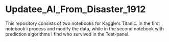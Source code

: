 # Updatee_AI_From_Disaster_1912

This repository consists of two notebooks for Kaggle's Titanic.
In the first notebook i process and modify the data,
while in the second notebook with prediction algorithms
I find who survived in the Test-panel.  
